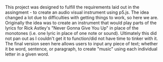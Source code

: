 This project was designed to fulfill the requirements laid out in the assingment - to create an audio visual instrument using p5.js. The idea changed a lot due to difficulties with getting things to work, so here we are. Originally the idea was to create an instrument that would play parts of the lyrics for Rick Astley's "Never Gonna Give You Up" in place of the monotones (i.e. one lyric in place of one note or sound). Ultimately this did not pan out as I couldn't get it to function/did not have time to tinker with it. The final version seen here allows users to input any piece of text; whether it be word, sentence, or paragraph, to create "music" using each individual letter in a given word.
